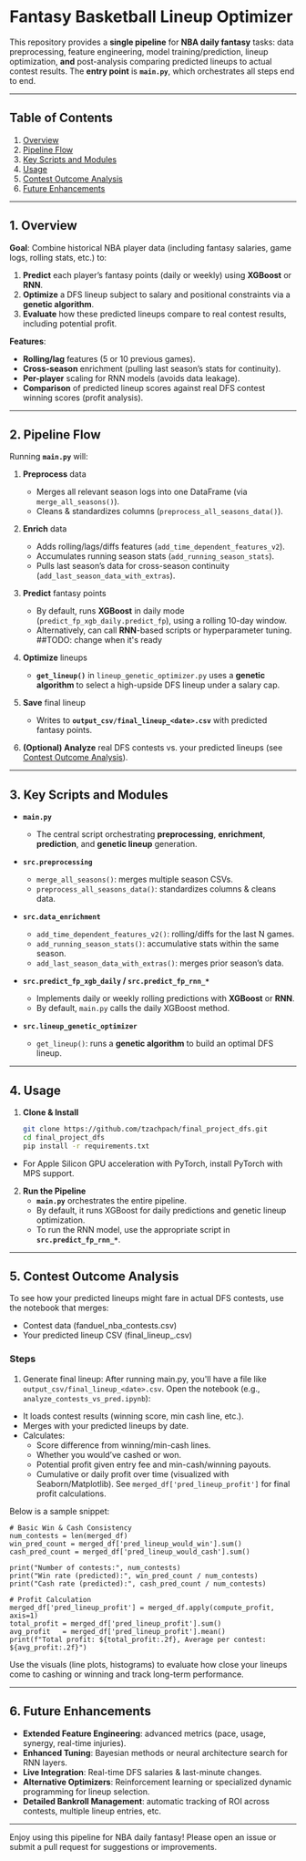 # Fantasy Basketball Lineup Optimizer

This repository provides a **single pipeline** for **NBA daily fantasy** tasks: data preprocessing, feature engineering, model training/prediction, lineup optimization, **and** post-analysis comparing predicted lineups to actual contest results. The **entry point** is **`main.py`**, which orchestrates all steps end to end.

---

## Table of Contents
1. [Overview](#overview)  
2. [Pipeline Flow](#pipeline-flow)  
3. [Key Scripts and Modules](#key-scripts-and-modules)  
4. [Usage](#usage)  
5. [Contest Outcome Analysis](#contest-outcome-analysis)  
6. [Future Enhancements](#future-enhancements)

---

## 1. Overview <a name="overview"></a>
**Goal**: Combine historical NBA player data (including fantasy salaries, game logs, rolling stats, etc.) to:

1. **Predict** each player’s fantasy points (daily or weekly) using **XGBoost** or **RNN**.  
2. **Optimize** a DFS lineup subject to salary and positional constraints via a **genetic algorithm**.  
3. **Evaluate** how these predicted lineups compare to real contest results, including potential profit.

**Features**:
- **Rolling/lag** features (5 or 10 previous games).  
- **Cross-season** enrichment (pulling last season’s stats for continuity).  
- **Per-player** scaling for RNN models (avoids data leakage).  
- **Comparison** of predicted lineup scores against real DFS contest winning scores (profit analysis).

---

## 2. Pipeline Flow <a name="pipeline-flow"></a>
Running **`main.py`** will:

1. **Preprocess** data  
   - Merges all relevant season logs into one DataFrame (via `merge_all_seasons()`).  
   - Cleans & standardizes columns (`preprocess_all_seasons_data()`).

2. **Enrich** data  
   - Adds rolling/lags/diffs features (`add_time_dependent_features_v2`).  
   - Accumulates running season stats (`add_running_season_stats`).  
   - Pulls last season’s data for cross-season continuity (`add_last_season_data_with_extras`).

3. **Predict** fantasy points  
   - By default, runs **XGBoost** in daily mode (`predict_fp_xgb_daily.predict_fp`), using a rolling 10-day window.  
   - Alternatively, can call **RNN**-based scripts or hyperparameter tuning. ##TODO: change when it's ready

4. **Optimize** lineups  
   - **`get_lineup()`** in `lineup_genetic_optimizer.py` uses a **genetic algorithm** to select a high-upside DFS lineup under a salary cap.

5. **Save** final lineup  
   - Writes to **`output_csv/final_lineup_<date>.csv`** with predicted fantasy points.

6. **(Optional) Analyze** real DFS contests vs. your predicted lineups (see [Contest Outcome Analysis](#contest-outcome-analysis)).

---

## 3. Key Scripts and Modules <a name="key-scripts-and-modules"></a>
- **`main.py`**  
  - The central script orchestrating **preprocessing**, **enrichment**, **prediction**, and **genetic lineup** generation.  

- **`src.preprocessing`**  
  - `merge_all_seasons()`: merges multiple season CSVs.  
  - `preprocess_all_seasons_data()`: standardizes columns & cleans data.

- **`src.data_enrichment`**  
  - `add_time_dependent_features_v2()`: rolling/diffs for the last N games.  
  - `add_running_season_stats()`: accumulative stats within the same season.  
  - `add_last_season_data_with_extras()`: merges prior season’s data.

- **`src.predict_fp_xgb_daily` / `src.predict_fp_rnn_*`**  
  - Implements daily or weekly rolling predictions with **XGBoost** or **RNN**.  
  - By default, `main.py` calls the daily XGBoost method.

- **`src.lineup_genetic_optimizer`**  
  - `get_lineup()`: runs a **genetic algorithm** to build an optimal DFS lineup.

---
## 4. Usage <a name="usage"></a>
1. **Clone & Install**  
   ```bash
   git clone https://github.com/tzachpach/final_project_dfs.git
   cd final_project_dfs
   pip install -r requirements.txt
    ```
   
* For Apple Silicon GPU acceleration with PyTorch, install PyTorch with MPS support.

2. **Run the Pipeline**  
   - **`main.py`** orchestrates the entire pipeline.  
   - By default, it runs XGBoost for daily predictions and genetic lineup optimization.  
   - To run the RNN model, use the appropriate script in **`src.predict_fp_rnn_*`**.

---

## 5. Contest Outcome Analysis <a name="contest-outcome-analysis"></a>
To see how your predicted lineups might fare in actual DFS contests, use the notebook that merges:

* Contest data (fanduel_nba_contests.csv)
* Your predicted lineup CSV (final_lineup_<date>.csv)

### Steps
1. Generate final lineup: After running main.py, you'll have a file like `output_csv/final_lineup_<date>.csv`.
Open the notebook (e.g., `analyze_contests_vs_pred.ipynb`):
* It loads contest results (winning score, min cash line, etc.). 
* Merges with your predicted lineups by date. 
* Calculates:
  * Score difference from winning/min-cash lines.
  * Whether you would’ve cashed or won. 
  * Potential profit given entry fee and min-cash/winning payouts. 
  * Cumulative or daily profit over time (visualized with Seaborn/Matplotlib).
  See `merged_df['pred_lineup_profit']` for final profit calculations.

Below is a sample snippet:

```
# Basic Win & Cash Consistency
num_contests = len(merged_df)
win_pred_count = merged_df['pred_lineup_would_win'].sum()
cash_pred_count = merged_df['pred_lineup_would_cash'].sum()

print("Number of contests:", num_contests)
print("Win rate (predicted):", win_pred_count / num_contests)
print("Cash rate (predicted):", cash_pred_count / num_contests)

# Profit Calculation
merged_df['pred_lineup_profit'] = merged_df.apply(compute_profit, axis=1)
total_profit = merged_df['pred_lineup_profit'].sum()
avg_profit   = merged_df['pred_lineup_profit'].mean()
print(f"Total profit: ${total_profit:.2f}, Average per contest: ${avg_profit:.2f}")
```

Use the visuals (line plots, histograms) to evaluate how close your lineups come to cashing or winning and track long-term performance.

---

## 6. Future Enhancements <a name="future-enhancements"></a>
* **Extended Feature Engineering**: advanced metrics (pace, usage, synergy, real-time injuries).
* **Enhanced Tuning**: Bayesian methods or neural architecture search for RNN layers. 
* **Live Integration**: Real-time DFS salaries & last-minute changes.
* **Alternative Optimizers**: Reinforcement learning or specialized dynamic programming for lineup selection.
* **Detailed Bankroll Management**: automatic tracking of ROI across contests, multiple lineup entries, etc.

---

Enjoy using this pipeline for NBA daily fantasy! Please open an issue or submit a pull request for suggestions or improvements.
